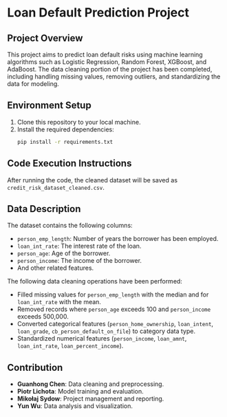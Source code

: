 # Loan Default Prediction Project

## Project Overview
This project aims to predict loan default risks using machine learning algorithms such as Logistic Regression, Random Forest, XGBoost, and AdaBoost. The data cleaning portion of the project has been completed, including handling missing values, removing outliers, and standardizing the data for modeling.

## Environment Setup
1. Clone this repository to your local machine.
2. Install the required dependencies:
   ```bash
   pip install -r requirements.txt
## Code Execution Instructions
After running the code, the cleaned dataset will be saved as `credit_risk_dataset_cleaned.csv`.

## Data Description
The dataset contains the following columns:
- `person_emp_length`: Number of years the borrower has been employed.
- `loan_int_rate`: The interest rate of the loan.
- `person_age`: Age of the borrower.
- `person_income`: The income of the borrower.
- And other related features.

The following data cleaning operations have been performed:
- Filled missing values for `person_emp_length` with the median and for `loan_int_rate` with the mean.
- Removed records where `person_age` exceeds 100 and `person_income` exceeds 500,000.
- Converted categorical features (`person_home_ownership`, `loan_intent`, `loan_grade`, `cb_person_default_on_file`) to category data type.
- Standardized numerical features (`person_income`, `loan_amnt`, `loan_int_rate`, `loan_percent_income`).

## Contribution
- **Guanhong Chen**: Data cleaning and preprocessing.
- **Piotr Lichota**: Model training and evaluation.
- **Mikołaj Sydow**: Project management and reporting.
- **Yun Wu**: Data analysis and visualization.









